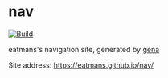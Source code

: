 # nav

[![Build](https://github.com/eatmans/nav/actions/workflows/generate.yml/badge.svg)](https://github.com/eatmans/nav/actions/workflows/generate.yml)

eatmans's navigation site, generated by [gena](https://github.com/x1ah/gena)

Site address: https://eatmans.github.io/nav/